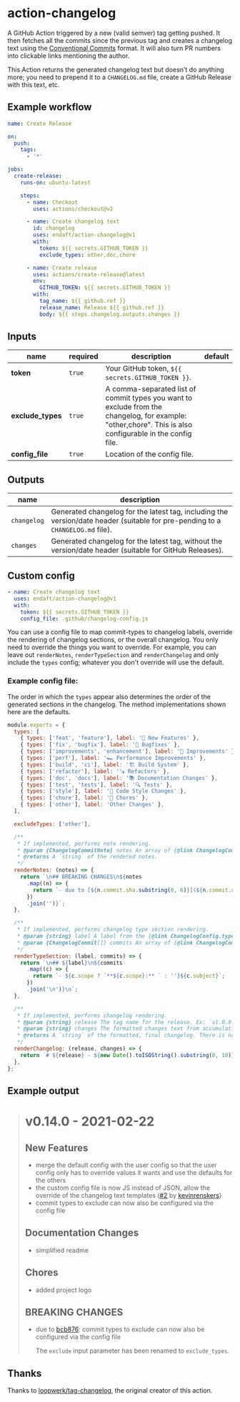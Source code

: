 # action-changelog

A GitHub Action triggered by a new (valid semver) tag getting pushed. It then fetches all the commits since the previous tag and creates a changelog text using the [Conventional Commits](https://www.conventionalcommits.org) format. It will also turn PR numbers into clickable links mentioning the author.

This Action returns the generated changelog text but doesn't do anything more; you need to prepend it to a `CHANGELOG.md` file, create a GitHub Release with this text, etc.

## Example workflow

```yml
name: Create Release

on:
  push:
    tags:
      - '*'

jobs:
  create-release:
    runs-on: ubuntu-latest

    steps:
      - name: Checkout
        uses: actions/checkout@v2

      - name: Create changelog text
        id: changelog
        uses: endaft/action-changelog@v1
        with:
          token: ${{ secrets.GITHUB_TOKEN }}
          exclude_types: other,doc,chore

      - name: Create release
        uses: actions/create-release@latest
        env:
          GITHUB_TOKEN: ${{ secrets.GITHUB_TOKEN }}
        with:
          tag_name: ${{ github.ref }}
          release_name: Release ${{ github.ref }}
          body: ${{ steps.changelog.outputs.changes }}
```

## Inputs

| name | required | description | default |
| --- | --- | --- | --- |
| **token** | `true` | Your GitHub token, `${{ secrets.GITHUB_TOKEN }}`. |  |
| **exclude_types** | `true` | A comma-separated list of commit types you want to exclude from the changelog, for example: "other,chore". This is also configurable in the config file. |  |
| **config_file** | `true` | Location of the config file. |  |

## Outputs

| name | description |
| --- | --- |
| `changelog` | Generated changelog for the latest tag, including the version/date header (suitable for pre-pending to a `CHANGELOG.md` file). |
| `changes` | Generated changelog for the latest tag, without the version/date header (suitable for GitHub Releases). |

## Custom config

```yml
- name: Create changelog text
  uses: endaft/action-changelog@v1
  with:
    token: ${{ secrets.GITHUB_TOKEN }}
    config_file: .github/changelog-config.js
```

You can use a config file to map commit-types to changelog labels, override the rendering of changelog sections, or the overall changelog. You only need to override the things you want to override. For example, you can leave out `renderNotes`, `renderTypeSection` and `renderChangelog` and only include the `types` config; whatever you don't override will use the default.

### Example config file:

The order in which the `types` appear also determines the order of the generated sections in the changelog. The method implementations shown here are the defaults.

```javascript
module.exports = {
  types: [
    { types: ['feat', 'feature'], label: '🎉 New Features' },
    { types: ['fix', 'bugfix'], label: '🐛 Bugfixes' },
    { types: ['improvements', 'enhancement'], label: '🔨 Improvements' },
    { types: ['perf'], label: '🏎️ Performance Improvements' },
    { types: ['build', 'ci'], label: '🏗️ Build System' },
    { types: ['refactor'], label: '🪚 Refactors' },
    { types: ['doc', 'docs'], label: '📚 Documentation Changes' },
    { types: ['test', 'tests'], label: '🔍 Tests' },
    { types: ['style'], label: '💅 Code Style Changes' },
    { types: ['chore'], label: '🧹 Chores' },
    { types: ['other'], label: 'Other Changes' },
  ],

  excludeTypes: ['other'],

  /**
   * If implemented, performs note rendering.
   * @param {ChangelogCommitNote} notes An array of {@link ChangelogCommitNote}
   * @returns A `string` of the rendered notes.
   */
  renderNotes: (notes) => {
    return `\n## BREAKING CHANGES\n${notes
      .map((n) => {
        return `- due to [${n.commit.sha.substring(0, 6)}](${n.commit.url}): ${n.commit.subject}\n\n${n.text}\n\n`;
      })
      .join('')}`;
  },

  /**
   * If implemented, performs changelog type section rendering.
   * @param {string} label A label from the {@link ChangelogConfig.types config types}
   * @param {ChangelogCommit[]} commits An array of {@link ChangelogCommit changelog commits} which are responsive to the `label`.
   */
  renderTypeSection: (label, commits) => {
    return `\n## ${label}\n${commits
      .map((c) => {
        return `- ${c.scope ? `**${c.scope}:** ` : ''}${c.subject}`;
      })
      .join('\n')}\n`;
  },

  /**
   * If implemented, performs changelog rendering.
   * @param {string} release The tag name for the release. Ex: `v1.0.0`
   * @param {string} changes The formatted changes text from accumulating all {@link ChangelogConfig.renderTypeSection renderTypeSection} calls
   * @returns A `string` of the formatted, final changelog. There is no further processing after this call.
   */
  renderChangelog: (release, changes) => {
    return `# ${release} - ${new Date().toISOString().substring(0, 10)}\n\n` + changes + '\n\n';
  },
};
```

## Example output

> # v0.14.0 - 2021-02-22
>
> ## New Features
>
> - merge the default config with the user config so that the user config only has to override values it wants and use the defaults for the others
> - the custom config file is now JS instead of JSON, allow the override of the changelog text templates ([#2](https://github.com/loopwerk/tag-changelog/pull/2) by [kevinrenskers](https://github.com/kevinrenskers))
> - commit types to exclude can now also be configured via the config file
>
> ## Documentation Changes
>
> - simplified readme
>
> ## Chores
>
> - added project logo
>
> ## BREAKING CHANGES
>
> - due to [bcb876](https://github.com/loopwerk/tag-changelog/commit/bcb8767bc22bc7d4ab47a4fffd4ef435de581054): commit types to exclude can now also be configured via the config file
>
>   The `exclude` input parameter has been renamed to `exclude_types`.

## Thanks

Thanks to [loopwerk/tag-changelog](https://github.com/loopwerk/tag-changelog), the original creator of this action.
